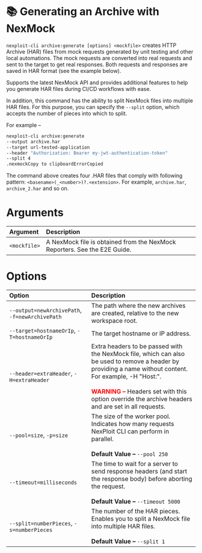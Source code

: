# 📚 Generating an Archive with NexMock

```nexploit-cli archive:generate [options] <mockfile>``` creates HTTP Archive (HAR) files from mock requests generated by unit testing and other local automations. The mock requests are converted into real requests and sent to the target to get real responses. Both requests and responses are saved in HAR format (see the example below).

Supports the latest NexMock API and provides additional features to help you generate HAR files during CI/CD workflows with ease.

In addition, this command has the ability to split NexMock files into multiple HAR files. For this purpose, you can specify the `--split` option, which accepts the number of pieces into which to split.

For example –
```bash
nexploit-cli archive:generate
--output archive.har
--target url-tested-application
--header "Authorization: Bearer my-jwt-authentication-token"
--split 4
.nexmockCopy to clipboardErrorCopied
```
The command above creates four .HAR files that comply with following pattern: ```<basename>(_<number>)?.<extension>```. For example, `archive.har`, `archive_2.har` and so on.

# Arguments
| **Argument** | **Description** |
| :-- | :-- |
| ```<mockfile>``` | A NexMock file is obtained from the NexMock Reporters. See the E2E Guide. |

# Options
| **Option** | **Description** |
|:--|:--|
| ```--output=newArchivePath```, ```-f=newArchivePath``` | The path where the new archives are created, relative to the new workspace root. |
| ```--target=hostnameOrIp```, ```-T=hostnameOrIp``` | The target hostname or IP address. |
| ```--header=extraHeader```, ```-H=extraHeader``` | Extra headers to be passed with the NexMock file, which can also be used to remove a header by providing a name without content. For example, -H "Host:".<br/><br/>**<font color="red">WARNING –</font>** Headers set with this option override the archive headers and are set in all requests. |
| ```--pool=size```, ```-p=size``` | The size of the worker pool. Indicates how many requests NexPloit CLI can perform in parallel.<br/><br/>**Default Value –** `--pool 250` |
| ```--timeout=milliseconds``` | The time to wait for a server to send response headers (and start the response body) before aborting the request.<br/><br/>**Default Value –** `--timeout 5000` |
| ```--split=numberPieces```, ```-s=numberPieces``` | The number of the HAR pieces. Enables you to split a NexMock file into multiple HAR files.<br/><br/>**Default Value –** `--split 1` |

